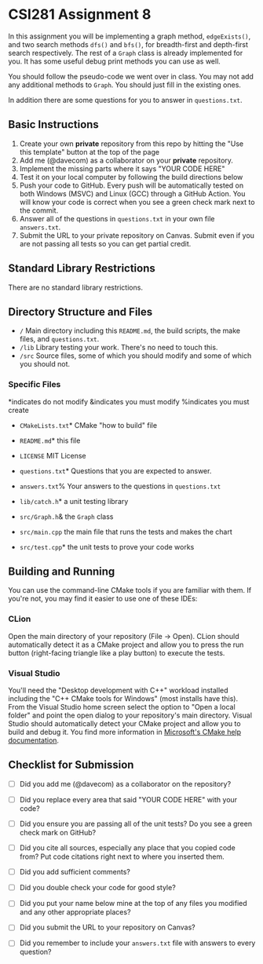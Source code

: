# CSI281 Assignment 8

In this assignment you will be implementing a graph method, `edgeExists()`, and two search methods `dfs()` and `bfs()`, for breadth-first and depth-first search respectively. The rest of a `Graph` class is already implemented for you. It has some useful debug print methods you can use as well.

You should follow the pseudo-code we went over in class. You may not add any additional methods to `Graph`. You should just fill in the existing ones.

In addition there are some questions for you to answer in `questions.txt`.

## Basic Instructions

1. Create your own **private** repository from this repo by hitting the "Use this template" button at the top of the page
2. Add me (@davecom) as a collaborator on your **private** repository.
3. Implement the missing parts where it says "YOUR CODE HERE"
4. Test it on your local computer by following the build directions below
5. Push your code to GitHub. Every push will be automatically tested on both Windows (MSVC) and Linux (GCC) through a GitHub Action. You will know your code is correct when you see a green check mark next to the commit.
6. Answer all of the questions in `questions.txt` in your own file `answers.txt`.
7. Submit the URL to your private repository on Canvas. Submit even if you are not passing all tests so you can get partial credit.

## Standard Library Restrictions

There are no standard library restrictions.

## Directory Structure and Files

- `/` Main directory including this `README.md`, the build scripts, the make files, and `questions.txt`.
- `/lib` Library testing your work. There's no need to touch this.
- `/src` Source files, some of which you should modify and some of which you should not.

### Specific Files

*indicates do not modify
&indicates you must modify
%indicates you must create

- `CMakeLists.txt`* CMake "how to build" file
- `README.md`* this file
- `LICENSE` MIT License
- `questions.txt`* Questions that you are expected to answer.
- `answers.txt`% Your answers to the questions in `questions.txt`

- `lib/catch.h`* a unit testing library

- `src/Graph.h`& the `Graph` class
- `src/main.cpp` the main file that runs the tests and makes the chart
- `src/test.cpp`* the unit tests to prove your code works

## Building and Running

You can use the command-line CMake tools if you are familiar with them. If you're not, you may find it easier to use one of these IDEs:

### CLion

Open the main directory of your repository (File -> Open). CLion should automatically detect it as a CMake project and allow you to press the run button (right-facing triangle like a play button) to execute the tests.

### Visual Studio

You'll need the "Desktop development with C++" workload installed including the "C++ CMake tools for Windows" (most installs have this). From the Visual Studio home screen select the option to "Open a local folder" and point the open dialog to your repository's main directory. Visual Studio should automatically detect your CMake project and allow you to build and debug it. You find more information in [Microsoft's CMake help documentation](https://learn.microsoft.com/en-us/cpp/build/cmake-projects-in-visual-studio?view=msvc-170).

## Checklist for Submission

- [ ] Did you add me (@davecom) as a collaborator on the repository?
- [ ] Did you replace every area that said "YOUR CODE HERE" with your code?
- [ ] Did you ensure you are passing all of the unit tests? Do you see a green check mark on GitHub?
- [ ] Did you cite all sources, especially any place that you copied code from? Put code citations right next to where you inserted them.
- [ ] Did you add sufficient comments?
- [ ] Did you double check your code for good style?
- [ ] Did you put your name below mine at the top of any files you modified and any other appropriate places?
- [ ] Did you submit the URL to your repository on Canvas?
- [ ] Did you remember to include your `answers.txt` file with answers to every question?

